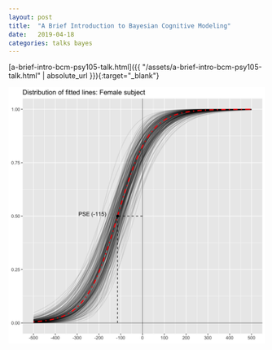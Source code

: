```yaml
---
layout: post
title:  "A Brief Introduction to Bayesian Cognitive Modeling"
date:   2019-04-18
categories: talks bayes
---
```


[a-brief-intro-bcm-psy105-talk.html]({{ "/assets/a-brief-intro-bcm-psy105-talk.html" | absolute_url }}){:target="_blank"}

![Title_slide](/assets/logistic_pf_fang.jpg)



